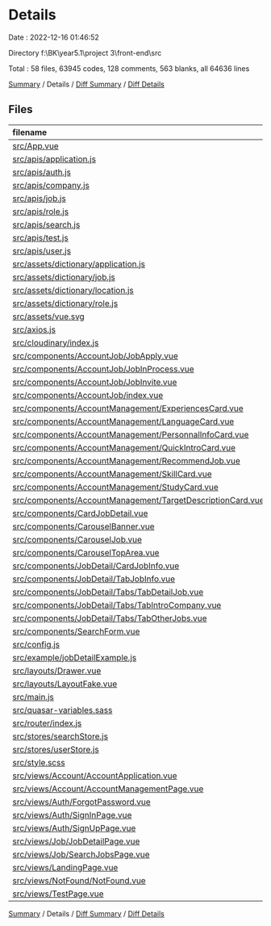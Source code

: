 # Details

Date : 2022-12-16 01:46:52

Directory f:\\BK\\year5.1\\project 3\\front-end\\src

Total : 58 files,  63945 codes, 128 comments, 563 blanks, all 64636 lines

[Summary](results.md) / Details / [Diff Summary](diff.md) / [Diff Details](diff-details.md)

## Files
| filename | language | code | comment | blank | total |
| :--- | :--- | ---: | ---: | ---: | ---: |
| [src/App.vue](/src/App.vue) | Vue | 41 | 0 | 9 | 50 |
| [src/apis/application.js](/src/apis/application.js) | JavaScript | 177 | 0 | 20 | 197 |
| [src/apis/auth.js](/src/apis/auth.js) | JavaScript | 107 | 3 | 7 | 117 |
| [src/apis/company.js](/src/apis/company.js) | JavaScript | 15 | 0 | 3 | 18 |
| [src/apis/job.js](/src/apis/job.js) | JavaScript | 79 | 0 | 13 | 92 |
| [src/apis/role.js](/src/apis/role.js) | JavaScript | 29 | 0 | 5 | 34 |
| [src/apis/search.js](/src/apis/search.js) | JavaScript | 29 | 1 | 5 | 35 |
| [src/apis/test.js](/src/apis/test.js) | JavaScript | 22 | 1 | 1 | 24 |
| [src/apis/user.js](/src/apis/user.js) | JavaScript | 53 | 0 | 5 | 58 |
| [src/assets/dictionary/application.js](/src/assets/dictionary/application.js) | JavaScript | 40 | 0 | 2 | 42 |
| [src/assets/dictionary/job.js](/src/assets/dictionary/job.js) | JavaScript | 448 | 0 | 20 | 468 |
| [src/assets/dictionary/location.js](/src/assets/dictionary/location.js) | JavaScript | 58,369 | 0 | 2 | 58,371 |
| [src/assets/dictionary/role.js](/src/assets/dictionary/role.js) | JavaScript | 15 | 0 | 2 | 17 |
| [src/assets/vue.svg](/src/assets/vue.svg) | XML | 1 | 0 | 0 | 1 |
| [src/axios.js](/src/axios.js) | JavaScript | 6 | 0 | 1 | 7 |
| [src/cloudinary/index.js](/src/cloudinary/index.js) | JavaScript | 19 | 0 | 4 | 23 |
| [src/components/AccountJob/JobApply.vue](/src/components/AccountJob/JobApply.vue) | Vue | 58 | 0 | 6 | 64 |
| [src/components/AccountJob/JobInProcess.vue](/src/components/AccountJob/JobInProcess.vue) | Vue | 58 | 0 | 6 | 64 |
| [src/components/AccountJob/JobInvite.vue](/src/components/AccountJob/JobInvite.vue) | Vue | 116 | 0 | 4 | 120 |
| [src/components/AccountJob/index.vue](/src/components/AccountJob/index.vue) | Vue | 94 | 1 | 13 | 108 |
| [src/components/AccountManagement/ExperiencesCard.vue](/src/components/AccountManagement/ExperiencesCard.vue) | Vue | 296 | 2 | 20 | 318 |
| [src/components/AccountManagement/LanguageCard.vue](/src/components/AccountManagement/LanguageCard.vue) | Vue | 234 | 3 | 20 | 257 |
| [src/components/AccountManagement/PersonnalInfoCard.vue](/src/components/AccountManagement/PersonnalInfoCard.vue) | Vue | 318 | 8 | 22 | 348 |
| [src/components/AccountManagement/QuickIntroCard.vue](/src/components/AccountManagement/QuickIntroCard.vue) | Vue | 212 | 3 | 10 | 225 |
| [src/components/AccountManagement/RecommendJob.vue](/src/components/AccountManagement/RecommendJob.vue) | Vue | 75 | 3 | 15 | 93 |
| [src/components/AccountManagement/SkillCard.vue](/src/components/AccountManagement/SkillCard.vue) | Vue | 172 | 2 | 13 | 187 |
| [src/components/AccountManagement/StudyCard.vue](/src/components/AccountManagement/StudyCard.vue) | Vue | 296 | 2 | 24 | 322 |
| [src/components/AccountManagement/TargetDescriptionCard.vue](/src/components/AccountManagement/TargetDescriptionCard.vue) | Vue | 118 | 1 | 6 | 125 |
| [src/components/CardJobDetail.vue](/src/components/CardJobDetail.vue) | Vue | 176 | 3 | 21 | 200 |
| [src/components/CarouselBanner.vue](/src/components/CarouselBanner.vue) | Vue | 38 | 1 | 6 | 45 |
| [src/components/CarouselJob.vue](/src/components/CarouselJob.vue) | Vue | 50 | 3 | 9 | 62 |
| [src/components/CarouselTopArea.vue](/src/components/CarouselTopArea.vue) | Vue | 100 | 2 | 20 | 122 |
| [src/components/JobDetail/CardJobInfo.vue](/src/components/JobDetail/CardJobInfo.vue) | Vue | 187 | 7 | 16 | 210 |
| [src/components/JobDetail/TabJobInfo.vue](/src/components/JobDetail/TabJobInfo.vue) | Vue | 75 | 1 | 10 | 86 |
| [src/components/JobDetail/Tabs/TabDetailJob.vue](/src/components/JobDetail/Tabs/TabDetailJob.vue) | Vue | 144 | 5 | 9 | 158 |
| [src/components/JobDetail/Tabs/TabIntroCompany.vue](/src/components/JobDetail/Tabs/TabIntroCompany.vue) | Vue | 55 | 0 | 4 | 59 |
| [src/components/JobDetail/Tabs/TabOtherJobs.vue](/src/components/JobDetail/Tabs/TabOtherJobs.vue) | Vue | 56 | 11 | 1 | 68 |
| [src/components/SearchForm.vue](/src/components/SearchForm.vue) | Vue | 96 | 2 | 20 | 118 |
| [src/config.js](/src/config.js) | JavaScript | 4 | 1 | 0 | 5 |
| [src/example/jobDetailExample.js](/src/example/jobDetailExample.js) | JavaScript | 78 | 0 | 0 | 78 |
| [src/layouts/Drawer.vue](/src/layouts/Drawer.vue) | Vue | 163 | 21 | 27 | 211 |
| [src/layouts/LayoutFake.vue](/src/layouts/LayoutFake.vue) | Vue | 13 | 0 | 7 | 20 |
| [src/main.js](/src/main.js) | JavaScript | 20 | 5 | 5 | 30 |
| [src/quasar-variables.sass](/src/quasar-variables.sass) | Sass | 9 | 0 | 1 | 10 |
| [src/router/index.js](/src/router/index.js) | JavaScript | 65 | 5 | 16 | 86 |
| [src/stores/searchStore.js](/src/stores/searchStore.js) | JavaScript | 34 | 0 | 7 | 41 |
| [src/stores/userStore.js](/src/stores/userStore.js) | JavaScript | 71 | 1 | 7 | 79 |
| [src/style.scss](/src/style.scss) | SCSS | 11 | 0 | 2 | 13 |
| [src/views/Account/AccountApplication.vue](/src/views/Account/AccountApplication.vue) | Vue | 50 | 0 | 8 | 58 |
| [src/views/Account/AccountManagementPage.vue](/src/views/Account/AccountManagementPage.vue) | Vue | 73 | 0 | 8 | 81 |
| [src/views/Auth/ForgotPassword.vue](/src/views/Auth/ForgotPassword.vue) | Vue | 63 | 8 | 6 | 77 |
| [src/views/Auth/SignInPage.vue](/src/views/Auth/SignInPage.vue) | Vue | 93 | 2 | 9 | 104 |
| [src/views/Auth/SignUpPage.vue](/src/views/Auth/SignUpPage.vue) | Vue | 92 | 2 | 14 | 108 |
| [src/views/Job/JobDetailPage.vue](/src/views/Job/JobDetailPage.vue) | Vue | 126 | 3 | 17 | 146 |
| [src/views/Job/SearchJobsPage.vue](/src/views/Job/SearchJobsPage.vue) | Vue | 127 | 6 | 13 | 146 |
| [src/views/LandingPage.vue](/src/views/LandingPage.vue) | Vue | 176 | 2 | 18 | 196 |
| [src/views/NotFound/NotFound.vue](/src/views/NotFound/NotFound.vue) | Vue | 9 | 0 | 4 | 13 |
| [src/views/TestPage.vue](/src/views/TestPage.vue) | Vue | 194 | 7 | 20 | 221 |

[Summary](results.md) / Details / [Diff Summary](diff.md) / [Diff Details](diff-details.md)